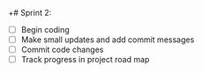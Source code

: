 +# Sprint 2:
- [ ] Begin coding
- [ ] Make small updates and add commit messages
- [ ] Commit code changes
- [ ] Track progress in project road map